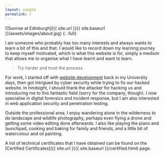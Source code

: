 ```yaml
---
layout: single
permalink: /
---
```


![Sunrise at Edinburgh]({{ site.url }}{{ site.baseurl }}/assets/images/about.jpg)
{: .full}

I am someone who probably has too many interests and always wants to learn a bit of this and that. I would like to record down my learning journey to keep myself motivated, which is what this website is for, simply a medium that allows me to organise what I have learnt and want to learn.

> Try harder and trust the process.

For work, I started off with [website development](https://hhyleung.github.io/demo) back in my University days, then got intrigued by cyber security while trying to fix our hacked website. In hindsight, I should thank the attacker for hacking us and introducing me to this fantastic field (sorry for the company, though). I now specialise in digital forensics and incident response, but I am also interested in web application security and penetration testing.

Outside the professional area, I enjoy wandering alone in the wilderness to do landscape and wildlife photography, perhaps even flying a drone and getting some video editing done afterwards. I also like playing the piano and launchpad, cooking and baking for family and friends, and a little bit of watercolour and oil painting.

A list of technical certificates that I have obtained can be found on the [Certified Certificates]({{ site.url }}{{ site.baseurl }}/certified.html) page.